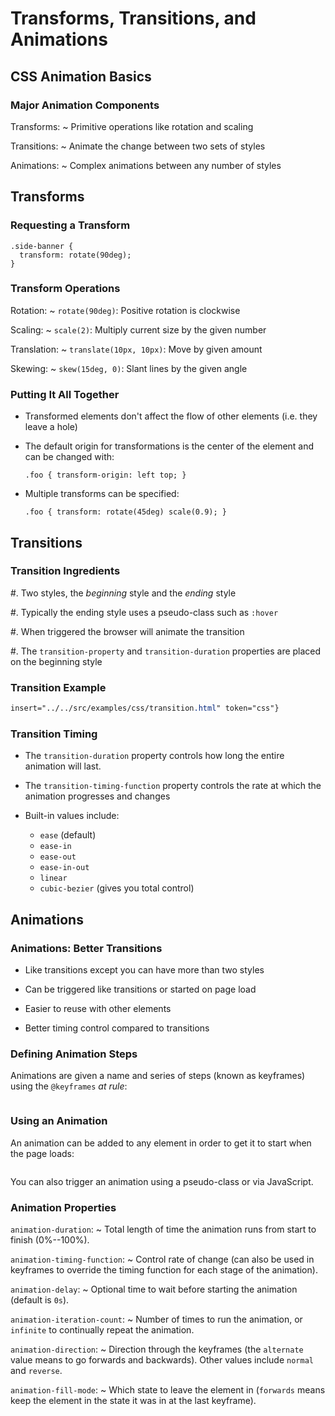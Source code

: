 # Transforms, Transitions, and Animations

## CSS Animation Basics

### Major Animation Components

Transforms:
  ~ Primitive operations like rotation and scaling

Transitions:
  ~ Animate the change between two sets of styles

Animations:
  ~ Complex animations between any number of styles

## Transforms

### Requesting a Transform

~~~ {.css}
.side-banner {
  transform: rotate(90deg);
}
~~~

### Transform Operations

Rotation:
  ~ `rotate(90deg)`: Positive rotation is clockwise

Scaling:
  ~ `scale(2)`: Multiply current size by the given number

Translation:
  ~ `translate(10px, 10px)`: Move by given amount

Skewing:
  ~ `skew(15deg, 0)`: Slant lines by the given angle

### Putting It All Together

  * Transformed elements don't affect the flow of other elements
    (i.e. they leave a hole)

  * The default origin for transformations is the center of the
    element and can be changed with:

    ~~~ {.css}
    .foo { transform-origin: left top; }
    ~~~

  * Multiple transforms can be specified:

    ~~~ {.css}
    .foo { transform: rotate(45deg) scale(0.9); }
    ~~~

## Transitions

### Transition Ingredients

  #. Two styles, the *beginning* style and the *ending* style

  #. Typically the ending style uses a pseudo-class such as `:hover`

  #. When triggered the browser will animate the transition

  #. The `transition-property` and `transition-duration` properties
     are placed on the beginning style

### Transition Example

~~~ {.css
insert="../../src/examples/css/transition.html" token="css"}
~~~

### Transition Timing

  * The `transition-duration` property controls how long the entire
    animation will last.

  * The `transition-timing-function` property controls the rate at
    which the animation progresses and changes

  * Built-in values include:

    * `ease` (default)
    * `ease-in`
    * `ease-out`
    * `ease-in-out`
    * `linear`
    * `cubic-bezier` (gives you total control)

## Animations

### Animations: Better Transitions

  * Like transitions except you can have more than two styles

  * Can be triggered like transitions or started on page load

  * Easier to reuse with other elements

  * Better timing control compared to transitions

### Defining Animation Steps

Animations are given a name and series of steps (known as keyframes)
using the `@keyframes` *at rule*:

~~~ {.css insert="../../src/examples/css/keyframes.html" token="keyframes"}
~~~

### Using an Animation

An animation can be added to any element in order to get it to start
when the page loads:

~~~ {.css insert="../../src/examples/css/keyframes.html" token="using"}
~~~

You can also trigger an animation using a pseudo-class or via
JavaScript.

### Animation Properties

`animation-duration`:
  ~ Total length of time the animation runs from start to finish
    (0%--100%).

`animation-timing-function`:
  ~ Control rate of change (can also be used in keyframes to override
    the timing function for each stage of the animation).

`animation-delay`:
  ~ Optional time to wait before starting the animation (default is `0s`).

`animation-iteration-count`:
  ~ Number of times to run the animation, or `infinite` to continually
    repeat the animation.

`animation-direction`:
  ~ Direction through the keyframes (the `alternate` value means to go
    forwards and backwards).  Other values include `normal` and
    `reverse`.

`animation-fill-mode`:
  ~ Which state to leave the element in (`forwards` means keep the
    element in the state it was in at the last keyframe).
